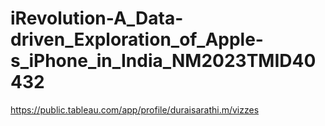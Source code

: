 # iRevolution-A_Data-driven_Exploration_of_Apple-s_iPhone_in_India_NM2023TMID40432
https://public.tableau.com/app/profile/duraisarathi.m/vizzes
